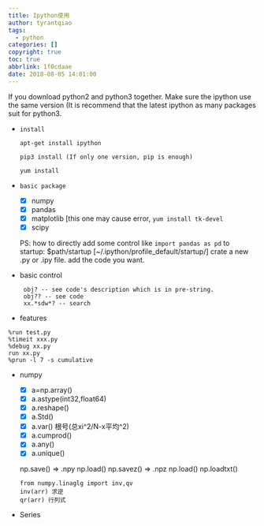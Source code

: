 ```yaml
---
title: Ipython使用
author: tyrantqiao
tags:
  - python
categories: []
copyright: true
toc: true
abbrlink: 1f0cdaae
date: 2018-08-05 14:01:00
---
```

If you download python2 and python3 together.
Make sure the ipython use the same version (It is recommend that the latest ipython as many packages suit for python3.

- `install`
    ```
    apt-get install ipython
    ```

    ```
    pip3 install (If only one version, pip is enough)
    ```

    ```
    yum install
    ```

- `basic package`
    - [x] numpy
    - [x] pandas
    - [x] matplotlib [this one may cause error, `yum install tk-devel`
    - [x] scipy

    PS: how to directly add some control like `import pandas as pd` to startup:  $path/startup     [~/.ipython/profile_default/startup/]
    crate a new .py or .ipy file. add the code you want.

- basic control
   ```
    obj? -- see code's description which is in pre-string.
    obj?? -- see code
    xx.*sdw*? -- search
   ```

- features
```
%run test.py
%timeit xxx.py
%debug xx.py
run xx.py
%prun -l 7 -s cumulative
```

- numpy
    -[x] a=np.array()
    -[x] a.astype(int32,float64)
    -[x] a.reshape()
    -[x] a.Std()
    -[x] a.var() 根号(总xi^2/N-x平均^2)
    -[x] a.cumprod()
    -[x] a.any()
    -[x] a.unique()

    np.save() => .npy
    np.load()
    np.savez() => .npz
    np.load()
    np.loadtxt()

    ```
    from numpy.linaglg import inv,qv
    inv(arr) 求逆
    qr(arr) 行列式
    ```

- Series

